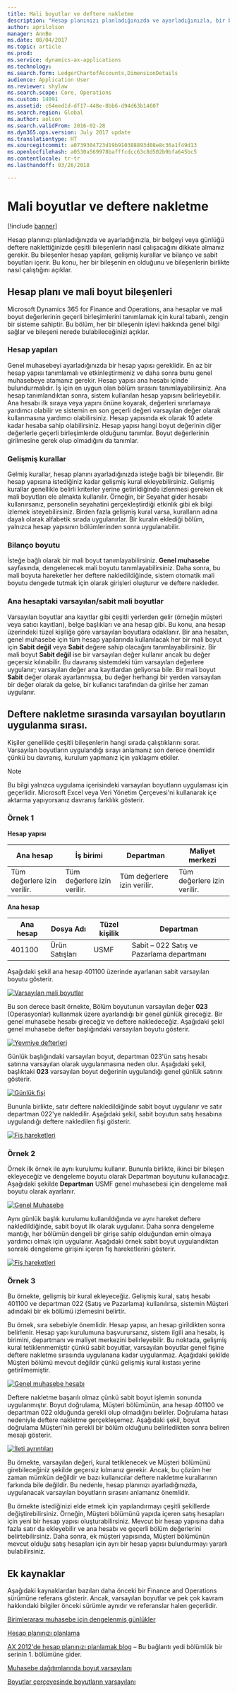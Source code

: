 ```yaml
---
title: Mali boyutlar ve deftere nakletme
description: "Hesap planınızı planladığınızda ve ayarladığınızla, bir belgeyi veya günlüğü deftere naklettiğinizde çeşitli bileşenlerin nasıl çalışacağını dikkate almanız gerekir. Bu bileşenler hesap yapıları, gelişmiş kurallar ve bilanço ve sabit boyutları içerir. Bu konu, her bir bileşenin en olduğunu ve bileşenlerin birlikte nasıl çalıştığını açıklar."
author: aprilolson
manager: AnnBe
ms.date: 08/04/2017
ms.topic: article
ms.prod: 
ms.service: dynamics-ax-applications
ms.technology: 
ms.search.form: LedgerChartofAccounts,DimensionDetails
audience: Application User
ms.reviewer: shylaw
ms.search.scope: Core, Operations
ms.custom: 14091
ms.assetid: c64eed1d-df17-448e-8bb6-d94d63b14607
ms.search.region: Global
ms.author: aolson
ms.search.validFrom: 2016-02-28
ms.dyn365.ops.version: July 2017 update
ms.translationtype: HT
ms.sourcegitcommit: a0739304723d19b910388893d08e8c36a1f49d13
ms.openlocfilehash: a0530a569978bafffcdcc63c8d502b9bfa645bc5
ms.contentlocale: tr-tr
ms.lasthandoff: 03/26/2018

---
```


# <a name="financial-dimensions-and-posting"></a>Mali boyutlar ve deftere nakletme 

[!include [banner](../includes/banner.md)]

Hesap planınızı planladığınızda ve ayarladığınızla, bir belgeyi veya günlüğü deftere naklettiğinizde çeşitli bileşenlerin nasıl çalışacağını dikkate almanız gerekir. Bu bileşenler hesap yapıları, gelişmiş kurallar ve bilanço ve sabit boyutları içerir. Bu konu, her bir bileşenin en olduğunu ve bileşenlerin birlikte nasıl çalıştığını açıklar.

## <a name="chart-of-accounts-and-financial-dimension-components"></a>Hesap planı ve mali boyut bileşenleri

Microsoft Dynamics 365 for Finance and Operations, ana hesaplar ve mali boyut değerlerinin geçerli birleşimlerini tanımlamak için kural tabanlı, zengin bir sisteme sahiptir. Bu bölüm, her bir bileşenin işlevi hakkında genel bilgi sağlar ve bileşeni nerede bulabileceğinizi açıklar.

### <a name="account-structures"></a>Hesap yapıları

Genel muhasebeyi ayarladığınızda bir hesap yapısı gereklidir. En az bir hesap yapısı tanımlamalı ve etkinleştirmeniz ve daha sonra bunu genel muhasebeye atamanız gerekir. Hesap yapısı ana hesabı içinde bulundurmalıdır. İş için en uygun olan bölüm sırasını tanımlayabilirsiniz. Ana hesap tanımlandıktan sonra, sistem kullanılan hesap yapısını belirleyebilir. Ana hesabı ilk sıraya veya yapını önüne koyarak, değerleri sınırlamaya yardımcı olabilir ve sistemin en son geçerli değeri varsayılan değer olarak kullanmasına yardımcı olabilirsiniz. Hesap yapısında ek olarak 10 adete kadar hesaba sahip olabilirsiniz. Hesap yapısı hangi boyut değerinin diğer değerlerle geçerli birleşimlerde olduğunu tanımlar. Boyut değerlerinin girilmesine gerek olup olmadığını da tanımlar.

### <a name="advanced-rules"></a>Gelişmiş kurallar

Gelmiş kurallar, hesap planını ayarladığınızda isteğe bağlı bir bileşendir. Bir hesap yapısına istediğiniz kadar gelişmiş kural ekleyebilirsiniz. Gelişmiş kurallar genellikle belirli kriterler yerine getirildiğinde izlenmesi gereken ek mali boyutları ele almakta kullanılır. Örneğin, bir Seyahat gider hesabı kullanırsanız, personelin seyahatini gerçekleştirdiği etkinlik gibi ek bilgi izlemek isteyebilirsiniz. Birden fazla gelişmiş kural varsa, kuralların adına dayalı olarak alfabetik sırada uygulanırlar. Bir kuralın eklediği bölüm, yalnızca hesap yapısının bölümlerinden sonra uygulanabilir.

### <a name="balancing-dimension"></a>Bilanço boyutu

İsteğe bağlı olarak bir mali boyut tanımlayabilirsiniz. **Genel muhasebe** sayfasında, dengelenecek mali boyutu tanımlayabilirsiniz. Daha sonra, bu mali boyuta hareketler her deftere nakledildiğinde, sistem otomatik mali boyutu dengede tutmak için olarak girişleri oluşturur ve deftere nakleder.

### <a name="defaultfixed-financial-dimensions-on-the-main-account"></a>Ana hesaptaki varsayılan/sabit mali boyutlar

Varsayılan boyutlar ana kayıtlar gibi çeşitli yerlerden gelir (örneğin müşteri veya satıcı kayıtları), belge başlıkları ve ana hesap gibi. Bu konu, ana hesap üzerindeki tüzel kişiliğe göre varsayılan boyutlara odaklanır. Bir ana hesabın, genel muhasebe için tüm hesap yapılarında kullanılacak her bir mali boyut için **Sabit değil** veya **Sabit** değere sahip olacağını tanımlayabilirsiniz. Bir mali boyut **Sabit değil** ise bir varsayılan değer kullanır ancak bu değer geçersiz kılınabilir. Bu davranış sistemdeki tüm varsayılan değerlere uygulanır; varsayılan değer ana kayıtlardan geliyorsa bile. Bir mali boyut **Sabit** değer olarak ayarlanmışsa, bu değer herhangi bir yerden varsayılan bir değer olarak da gelse, bir kullanıcı tarafından da girilse her zaman uygulanır.

## <a name="order-in-which-default-dimensions-are-applied-during-posting"></a>Deftere nakletme sırasında varsayılan boyutların uygulanma sırası.

Kişiler genellikle çeşitli bileşenlerin hangi sırada çalıştıklarını sorar. Varsayılan boyutların uygulandığı sırayı anlamanız son derece önemlidir çünkü bu davranış, kurulum yapmanız için yaklaşımı etkiler.

> [!NOTE]
> Bu bilgi yalnızca uygulama içerisindeki varsayılan boyutların uygulaması için geçerlidir. Microsoft Excel veya Veri Yönetim Çerçevesi'ni kullanarak içe aktarma yapıyorsanız davranış farklılık gösterir.

### <a name="example-1"></a>Örnek 1

**Hesap yapısı**

| Ana hesap            | İş birimi           | Departman              | Maliyet merkezi             |
|-------------------------|-------------------------|-------------------------|-------------------------|
| Tüm değerlere izin verilir. | Tüm değerlere izin verilir. | Tüm değerlere izin verilir. | Tüm değerlere izin verilir. |

**Ana hesap**

| Ana hesap | Dosya Adı          | Tüzel kişilik | Departman                                 |
|--------------|---------------|--------------|--------------------------------------------|
| 401100       | Ürün Satışları | USMF         | Sabit – 022 Satış ve Pazarlama departmanı |

Aşağıdaki şekil ana hesap 401100 üzerinde ayarlanan sabit varsayılan boyutu gösterir.

[![Varsayılan mali boyutlar](./media/default-dimensions.png)](./media/default-dimensions.png)

Bu son derece basit örnekte, Bölüm boyutunun varsayılan değer **023** (Operasyonlar) kullanmak üzere ayarlandığı bir genel günlük gireceğiz. Bir genel muhasebe hesabı gireceğiz ve deftere nakledeceğiz. Aşağıdaki şekil genel muhasebe defter başlığındaki varsayılan boyutu gösterir.

[![Yevmiye defterleri](./media/general-journal.png)](./media/general-journal.png)

Günlük başlığındaki varsayılan boyut, departman 023'ün satış hesabı satırına varsayılan olarak uygulanmasına neden olur. Aşağıdaki şekil, başlıktaki **023** varsayılan boyut değerinin uygulandığı genel günlük satırını gösterir.

[![Günlük fişi](./media/journal-voucher.png)](./media/journal-voucher.png)

Bununla birlikte, satır deftere nakledildiğinde sabit boyut uygulanır ve satır departman 022'ye nakledilir. Aşağıdaki şekil, sabit boyutun satış hesabına uygulandığı deftere nakledilen fişi gösterir.

[![Fiş hareketleri](./media/voucher-transactions.png)](./media/voucher-transactions.png)

### <a name="example-2"></a>Örnek 2

Örnek ilk örnek ile aynı kurulumu kullanır. Bununla birlikte, ikinci bir bileşen ekleyeceğiz ve dengeleme boyutu olarak Departman boyutunu kullanacağız. Aşağıdaki şekilde **Departman** USMF genel muhasebesi için dengeleme mali boyutu olarak ayarlanır.

[![Genel Muhasebe](./media/ledger.png)](./media/ledger.png)

Aynı günlük başlık kurulumu kullanıldığında ve aynı hareket deftere nakledildiğinde, sabit boyut ilk olarak uygulanır. Daha sonra dengeleme mantığı, her bölümün dengeli bir girişe sahip olduğundan emin olmaya yardımcı olmak için uygulanır. Aşağıdaki örnek sabit boyut uygulandıktan sonraki dengeleme girişini içeren fiş hareketlerini gösterir.

[![Fiş hareketleri](./media/voucher-transactions2.png)](./media/voucher-transactions2.png)

### <a name="example-3"></a>Örnek 3

Bu örnekte, gelişmiş bir kural ekleyeceğiz. Gelişmiş kural, satış hesabı 401100 ve departman 022 (Satış ve Pazarlama) kullanılırsa, sistemin Müşteri adındaki bir ek bölümü izlemesini belirtir.

Bu örnek, sıra sebebiyle önemlidir. Hesap yapısı, an hesap girildikten sonra belirlenir. Hesap yapı kurulumuna başvurursanız, sistem ilgili ana hesabı, iş birimini, departmanı ve maliyet merkezini belirleyebilir. Bu noktada, gelişmiş kural tetiklenmemiştir çünkü sabit boyutlar, varsayılan boyutlar genel fişine deftere nakletme sırasında uygulanana kadar uygulanmaz. Aşağıdaki şekilde Müşteri bölümü mevcut değildir çünkü gelişmiş kural kıstası yerine getirilmemiştir.

[![Genel muhasebe hesabı](./media/drop-down.png)](./media/drop-down.png)

Deftere nakletme başarılı olmaz çünkü sabit boyut işlemin sonunda uygulanmıştır. Boyut doğrulama, Müşteri bölümünün, ana hesap 401100 ve departman 022 olduğunda gerekli olup olmadığını belirler. Doğrulama hatası nedeniyle deftere nakletme gerçekleşemez. Aşağıdaki şekil, boyut doğrulama Müşteri'nin gerekli bir bölüm olduğunu belirledikten sonra beliren mesajı gösterir.

[![İleti ayrıntıları](./media/message.png)](./media/message.png)

Bu örnekte, varsayılan değeri, kural tetiklenecek ve Müşteri bölümünü girebileceğiniz şekilde geçersiz kılmanız gerekir. Ancak, bu çözüm her zaman mümkün değildir ve bazı kullanıcılar deftere nakletme kurallarının farkında bile değildir. Bu nedenle, hesap planınızı ayarladığınızda, uygulanacak varsayılan boyutların sırasını anlamanız önemlidir.

Bu örnekte istediğinizi elde etmek için yapılandırmayı çeşitli şekillerde değiştirebilirsiniz. Örneğin, Müşteri bölümünü yapıda içeren satış hesapları için yeni bir hesap yapısı oluşturabilirsiniz. Mevcut bir hesap yapısına daha fazla satır da ekleyebilir ve ana hesabı ve geçerli bölüm değerlerini belirtebilirsiniz. Daha sonra, ek müşteri yapısında, Müşteri bölümünün mevcut olduğu satış hesapları için ayrı bir hesap yapısı bulundurmayı yararlı bulabilirsiniz.

## <a name="additional-resources"></a>Ek kaynaklar 

Aşağıdaki kaynaklardan bazıları daha önceki bir Finance and Operations sürümüne referans gösterir. Ancak, varsayılan boyutlar ve pek çok kavram hakkındaki bilgiler önceki sürümle aynıdır ve referanslar halen geçerlidir.

[Birimlerarası muhasebe için dengelenmiş günlükler](example-balanced-journals-interunit-accounting.md)

[Hesap planınızı planlama](plan-chart-of-accounts.md) 

[AX 2012'de hesap planınızı planlamak blog](https://blogs.msdn.microsoft.com/axsa/2014/06/12/planning-your-chart-of-accounts-in-ax-2012-part-1-of-7/) – Bu bağlantı yedi bölümlük bir serinin 1. bölümüne gider.

[Muhasebe dağıtımlarında boyut varsayılanı](https://blogs.msdn.microsoft.com/ax_gfm_framework_team_blog/2013/12/16/dimension-defaulting-in-accounting-distributions-part-1-introduction/)

[Boyutlar çerçevesinde boyutların varsayılanı](https://blogs.msdn.microsoft.com/ax_gfm_framework_team_blog/2014/09/)

